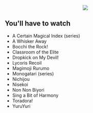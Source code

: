 <p align="center">
  <a href= "https://stepbrobd.com"><img src="https://stepbrobd.com/og/animated.gif"/></a>
</p>

## You'll have to watch

- A Certain Magical Index (series)
- A Whisker Away
- Bocchi the Rock!
- Classroom of the Elite
- Dropkick on My Devil!
- Lycoris Recoil
- Magimoji Rurumo
- Monogatari (series)
- Nichijou
- Nisekoi
- Non Non Biyori
- Sing a Bit of Harmony
- Toradora!
- YuruYuri

[^*]: Got some recommendations? Open a issue/pr!

